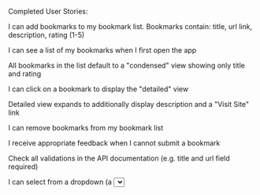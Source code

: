 Completed User Stories:


I can add bookmarks to my bookmark list. Bookmarks contain: title, url link, description, rating (1-5)

I can see a list of my bookmarks when I first open the app

All bookmarks in the list default to a "condensed" view showing only title and rating

I can click on a bookmark to display the "detailed" view

Detailed view expands to additionally display description and a "Visit Site" link

I can remove bookmarks from my bookmark list

I receive appropriate feedback when I cannot submit a bookmark

Check all validations in the API documentation (e.g. title and url field required)

I can select from a dropdown (a <select> element) a "minimum rating" to filter the list by all bookmarks rated at or above the chosen selection